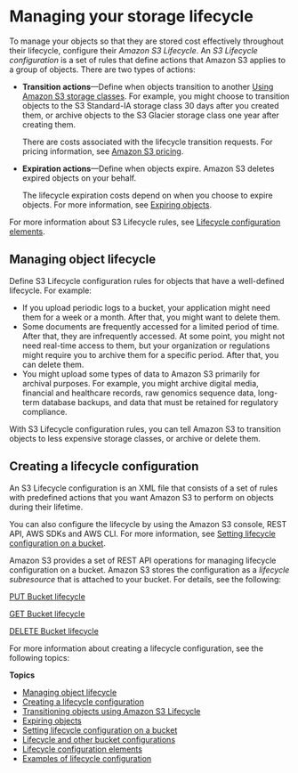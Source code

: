 # Managing your storage lifecycle<a name="object-lifecycle-mgmt"></a>

To manage your objects so that they are stored cost effectively throughout their lifecycle, configure their *Amazon S3 Lifecycle*\. An *S3 Lifecycle configuration* is a set of rules that define actions that Amazon S3 applies to a group of objects\. There are two types of actions:
+ **Transition actions**—Define when objects transition to another [Using Amazon S3 storage classes](storage-class-intro.md)\. For example, you might choose to transition objects to the S3 Standard\-IA storage class 30 days after you created them, or archive objects to the S3 Glacier storage class one year after creating them\. 

  There are costs associated with the lifecycle transition requests\. For pricing information, see [Amazon S3 pricing](https://aws.amazon.com/s3/pricing/)\.
+ **Expiration actions**—Define when objects expire\. Amazon S3 deletes expired objects on your behalf\. 

  The lifecycle expiration costs depend on when you choose to expire objects\. For more information, see [Expiring objects](lifecycle-expire-general-considerations.md)\.

For more information about S3 Lifecycle rules, see [Lifecycle configuration elements](intro-lifecycle-rules.md)\. 

## Managing object lifecycle<a name="lifecycle-config-overview-what"></a>

Define S3 Lifecycle configuration rules for objects that have a well\-defined lifecycle\. For example: 
+ If you upload periodic logs to a bucket, your application might need them for a week or a month\. After that, you might want to delete them\.
+ Some documents are frequently accessed for a limited period of time\. After that, they are infrequently accessed\. At some point, you might not need real\-time access to them, but your organization or regulations might require you to archive them for a specific period\. After that, you can delete them\. 
+ You might upload some types of data to Amazon S3 primarily for archival purposes\. For example, you might archive digital media, financial and healthcare records, raw genomics sequence data, long\-term database backups, and data that must be retained for regulatory compliance\.

With S3 Lifecycle configuration rules, you can tell Amazon S3 to transition objects to less expensive storage classes, or archive or delete them\.

## Creating a lifecycle configuration<a name="lifecycle-config-overview-how"></a>

An S3 Lifecycle configuration is an XML file that consists of a set of rules with predefined actions that you want Amazon S3 to perform on objects during their lifetime\. 

You can also configure the lifecycle by using the Amazon S3 console, REST API, AWS SDKs and AWS CLI\. For more information, see [Setting lifecycle configuration on a bucket](how-to-set-lifecycle-configuration-intro.md)\.

Amazon S3 provides a set of REST API operations for managing lifecycle configuration on a bucket\. Amazon S3 stores the configuration as a *lifecycle subresource* that is attached to your bucket\. For details, see the following:

[PUT Bucket lifecycle](https://docs.aws.amazon.com/AmazonS3/latest/API/RESTBucketPUTlifecycle.html)

[GET Bucket lifecycle](https://docs.aws.amazon.com/AmazonS3/latest/API/RESTBucketGETlifecycle.html)

[DELETE Bucket lifecycle](https://docs.aws.amazon.com/AmazonS3/latest/API/RESTBucketDELETElifecycle.html)

For more information about creating a lifecycle configuration, see the following topics:

**Topics**
+ [Managing object lifecycle](#lifecycle-config-overview-what)
+ [Creating a lifecycle configuration](#lifecycle-config-overview-how)
+ [Transitioning objects using Amazon S3 Lifecycle](lifecycle-transition-general-considerations.md)
+ [Expiring objects](lifecycle-expire-general-considerations.md)
+ [Setting lifecycle configuration on a bucket](how-to-set-lifecycle-configuration-intro.md)
+ [Lifecycle and other bucket configurations](lifecycle-and-other-bucket-config.md)
+ [Lifecycle configuration elements](intro-lifecycle-rules.md)
+ [Examples of lifecycle configuration](lifecycle-configuration-examples.md)